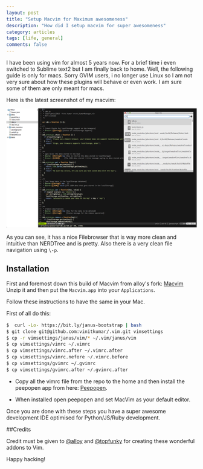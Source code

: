 ```yaml
---
layout: post
title: "Setup Macvim for Maximum awesomeness"
description: "How did I setup macvim for super awesomeness"
category: articles
tags: [life, general]
comments: false
---
```


I have been using vim for almost 5 years now. For a brief time i even
switched to Sublime text2 but I am finally back to home. Well, the
following guide is only for macs. Sorry GVIM users, i no longer use
Linux so I am not very sure about how these plugins will behave or even
work. I am sure some of them are only meant for macs.

Here is the latest screenshot of my macvim:

![Macvim](/public/img/vim.png)

As you can see, it has a nice Filebrowser that is way more clean and
intuitive than NERDTree and is pretty. Also there is a very clean file
navigation using `\-p`.  

## Installation

First and foremost down this build of Macvim from alloy's fork:
[Macvim](https://github.com/alloy/macvim/releases/download/snapshot-71/MacVim-71-20130920.zip)
Unzip it and then put the `Macvim.app` into your `Applications`.

Follow these instructions to have the same in your Mac.


First of all do this:

```sh
$  curl -Lo- https://bit.ly/janus-bootstrap | bash
$ git clone git@github.com:vinitkumar/.vim.git vimsettings
$ cp -r vimsettings/janus/vim/* ~/.vim/janus/vim
$ cp vimsettings/vimrc ~/.vimrc
$ cp vimsettings/vimrc.after ~/.vimrc.after
$ cp vimsettings/vimrc.nefore ~/.vimrc.before
$ cp vimsettings/gvimrc ~/.gvimrc
$ cp vimsettings/gvimrc.after ~/.gvimrc.after
```

- Copy all the vimrc file from the repo to the home and then install the
peepopen app from here: [Peepopen](http://topfunky.github.io/PeepOpen/).

- When installed open peepopen and set MacVim as your default editor.

Once you are done with these steps you have a super awesome development
IDE optimised for Python/JS/Ruby development.

##Credits

Credit must be given to [@alloy](http://github.com/alloy) and
[@topfunky](http://twitter.com/topfunky) for creating these wonderful
addons to Vim.

Happy hacking!
